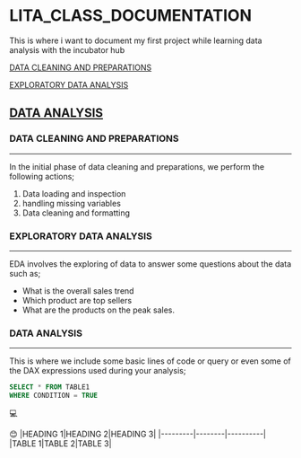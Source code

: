 # LITA_CLASS_DOCUMENTATION
This is where i want to document my first project while learning data analysis with the incubator hub

[DATA CLEANING AND PREPARATIONS](#data-cleaning-and-preparations)

[EXPLORATORY DATA ANALYSIS](#exploratory-data-analysis)

[DATA ANALYSIS](#data-analysis)
---
### DATA CLEANING AND PREPARATIONS
---
In the initial phase of data cleaning and preparations, we perform the following actions;
1. Data loading and inspection
2. handling missing variables
3. Data cleaning and formatting
   
### EXPLORATORY DATA ANALYSIS
---
EDA involves the exploring of data to answer some questions about the
data such as;
- What is the overall sales trend
- Which product are top sellers
- What are the products on the peak sales.
### DATA ANALYSIS
---
This is where we include some basic lines of code or query or even some of the DAX
expressions used during your analysis;


```SQL
SELECT * FROM TABLE1
WHERE CONDITION = TRUE
```
💻

😊
|HEADING 1|HEADING 2|HEADING 3|
|---------|--------|----------|
|TABLE 1|TABLE 2|TABLE 3|
